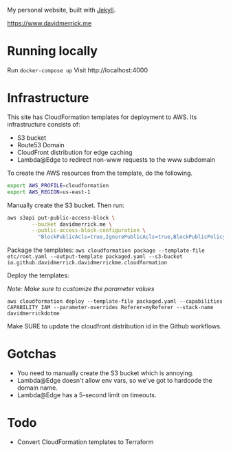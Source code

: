 My personal website, built with [Jekyll](https://jekyllrb.com/).

https://www.davidmerrick.me

# Running locally

Run `docker-compose up`
Visit http://localhost:4000

# Infrastructure

This site has CloudFormation templates for deployment to AWS. Its infrastructure consists of:
* S3 bucket
* Route53 Domain
* CloudFront distribution for edge caching
* Lambda@Edge to redirect non-www requests to the www subdomain

To create the AWS resources from the template, do the following.

```bash
export AWS_PROFILE=cloudformation
export AWS_REGION=us-east-1
```

Manually create the S3 bucket. Then run: 
```bash
aws s3api put-public-access-block \
        --bucket davidmerrick.me \
        --public-access-block-configuration \
          "BlockPublicAcls=true,IgnorePublicAcls=true,BlockPublicPolicy=false,RestrictPublicBuckets=false"
```

Package the templates:
`aws cloudformation package --template-file etc/root.yaml --output-template packaged.yaml --s3-bucket io.github.davidmerrick.davidmerrickme.cloudformation`

Deploy the templates:

_Note: Make sure to customize the parameter values_

`aws cloudformation deploy --template-file packaged.yaml --capabilities CAPABILITY_IAM --parameter-overrides Referer=myReferer --stack-name davidmerrickdotme`

Make SURE to update the cloudfront distribution id in the Github workflows.

# Gotchas
- You need to manually create the S3 bucket which is annoying.
- Lambda@Edge doesn't allow env vars, so we've got to hardcode the domain name.
- Lambda@Edge has a 5-second limit on timeouts.

# Todo
- Convert CloudFormation templates to Terraform
